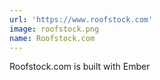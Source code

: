 ```yaml
---
url: 'https://www.roofstock.com'
image: roofstock.png
name: Roofstock.com
---
```

Roofstock.com is built with Ember